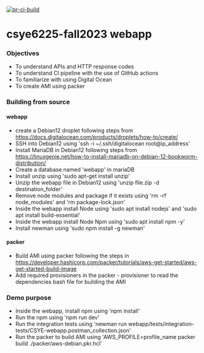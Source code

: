[![pr-ci-build](https://github.com/neu-ramya/webapp/actions/workflows/pr_ci_build.yml/badge.svg)](https://github.com/neu-ramya/webapp/actions/workflows/pr_ci_build.yml)
# csye6225-fall2023 webapp

### Objectives

- To understand APIs and HTTP response codes
- To understand CI pipeline with the use of GitHub actions
- To familiarize with using Digital Ocean
- To create AMI using packer

### Building from source

#### webapp

- create a Debian12 droplet following steps from https://docs.digitalocean.com/products/droplets/how-to/create/ 
- SSH into Debian12 using 'ssh -i ~/.ssh/digitalocean root@ip_address'
- Install MariaDB in Debian12 following steps from https://linuxgenie.net/how-to-install-mariadb-on-debian-12-bookworm-distribution/
- Create a database named 'webapp' in mariaDB
- Install unzip using 'sudo apt-get install unzip'
- Unzip the webapp file in Debian12 using 'unzip file.zip -d destination_folder'
- Remove node modules and package if it exists using 'rm -rf node_modules' and 'rm package-lock.json'
- Inside the webapp install Node using 'sudo apt install nodejs' and 'sudo apt install build-essential'
- Inside the webapp install Node Npm using 'sudo apt install npm -y'
- Install newman using 'sudo npm install -g newman'

#### packer

- Build AMI using packer following the steps in https://developer.hashicorp.com/packer/tutorials/aws-get-started/aws-get-started-build-image
- Add required provisioners in the packer - provisioner to read the dependencies bash file for building the AMI

### Demo purpose

- Inside the webapp, install npm using 'npm install'
- Run the npm using 'npm run dev'
- Run the integration tests using 'newman run webapp/tests/integration-tests/CSYE-webapp.postman_collection.json'
- Run the packer to build AMI using 'AWS_PROFILE=profile_name packer build ./packer/aws-debian.pkr.hcl'